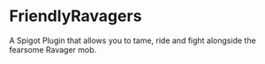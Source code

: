 # FriendlyRavagers

A Spigot Plugin that allows you to tame, ride and fight alongside the fearsome Ravager mob.

